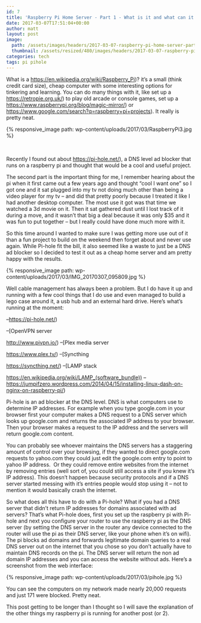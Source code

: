 ```yaml
---
id: 7
title: 'Raspberry Pi Home Server - Part 1 - What is it and what can it do?'
date: 2017-03-07T17:51:04+00:00
author: matt
layout: post
image: 
  path: /assets/images/headers/2017-03-07-raspberry-pi-home-server-part-1-what-is-it-and-what-can-it-do.jpg
  thumbnail: /assets/resized/480/images/headers/2017-03-07-raspberry-pi-home-server-part-1-what-is-it-and-what-can-it-do.jpg
categories: tech
tags: pi pihole
---
```

What is a https://en.wikipedia.org/wiki/Raspberry_Pi)? it&#8217;s a small (think credit card size), cheap computer with some interesting options for tinkering and learning. You can do many things with it, like set up a https://retropie.org.uk/) to play old arcade or console games, set up a https://www.raspberrypi.org/blog/magic-mirror/) or https://www.google.com/search?q=raspberry+pi+projects). It really is pretty neat.<!--more-->

{% responsive_image path: wp-content/uploads/2017/03/RaspberryPi3.jpg %}

&nbsp;

Recently I found out about https://pi-hole.net/), a DNS level ad blocker that runs on a raspberry pi and thought that would be a cool and useful project.

The second part is the important thing for me, I remember hearing about the pi when it first came out a few years ago and thought &#8220;cool I want one&#8221; so I got one and it sat plugged into my tv not doing much other than being a video player for my tv &#8211; and did that pretty poorly because I treated it like I had another desktop computer. The most use it got was that time we watched a 3d movie on it. Then it sat gathered dust until I lost track of it during a move, and it wasn&#8217;t that big a deal because it was only $35 and it was fun to put together &#8211; but I really could have done much more with it.

So this time around I wanted to make sure I was getting more use out of it than a fun project to build on the weekend then forget about and never use again. While Pi-hole fit the bill, it also seemed like a waste to just be a DNS ad blocker so I decided to test it out as a cheap home server and am pretty happy with the results.

{% responsive_image path: wp-content/uploads/2017/03/IMG_20170307_095809.jpg %}

Well cable management has always been a problem. But I do have it up and running with a few cool things that I do use and even managed to build a lego case around it, a usb hub and an external hard drive. Here&#8217;s what&#8217;s running at the moment:

&#8211;https://pi-hole.net/)
  
&#8211;[OpenVPN server
  
http://www.pivpn.io/) &#8211;[Plex media server
  
https://www.plex.tv/) &#8211;[Syncthing
  
https://syncthing.net/) &#8211;[LAMP stack
  
https://en.wikipedia.org/wiki/LAMP_(software_bundle)) &#8211;https://jumpifzero.wordpress.com/2014/04/15/installing-linux-dash-on-nginx-on-raspberry-pi/)

Pi-hole is an ad blocker at the DNS level. DNS is what computers use to determine IP addresses. For example when you type google.com in your browser first your computer makes a DNS request to a DNS server which looks up google.com and returns the associated IP address to your browser. Then your browser makes a request to the IP address and the servers will return google.com content.

You can probably see whoever maintains the DNS servers has a staggering amount of control over your browsing, if they wanted to direct google.com requests to yahoo.com they could just edit the google.com entry to point to yahoo IP address.  Or they could remove entire websites from the internet by removing entries (well sort of, you could still access a site if you knew it&#8217;s IP address). This doesn&#8217;t happen because security protocols and if a DNS server started messing with it&#8217;s entries people would stop using it &#8211; not to mention it would basically crash the internet.

So what does all this have to do with a Pi-hole? What if you had a DNS server that didn&#8217;t return IP addresses for domains associated with ad servers? That&#8217;s what Pi-hole does, first you set up the raspberry pi with Pi-hole and next you configure your router to use the raspberry pi as the DNS server (by setting the DNS server in the router any device connected to the router will use the pi as their DNS server, like your phone when it&#8217;s on wifi). The pi blocks ad domains and forwards legitimate domain queries to a real DNS server out on the internet that you chose so you don&#8217;t actually have to maintain DNS records on the pi. The DNS server will return the non ad domain IP addresses and you can access the website without ads. Here&#8217;s a screenshot from the web interface:

{% responsive_image path: wp-content/uploads/2017/03/pihole.jpg %}

You can see the computers on my network made nearly 20,000 requests and just 171 were blocked. Pretty neat.

This post getting to be longer than I thought so I will save the explanation of the other things my raspberry pi is running for another post (or 2).
